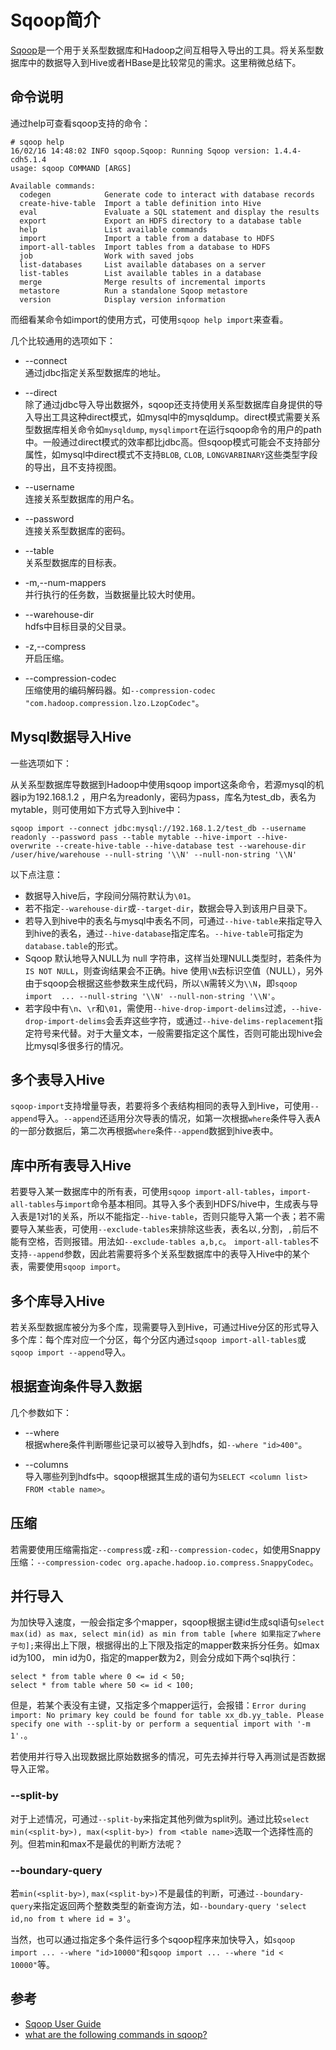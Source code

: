 # Sqoop简介

[Sqoop](http://sqoop.apache.org/)是一个用于关系型数据库和Hadoop之间互相导入导出的工具。将关系型数据库中的数据导入到Hive或者HBase是比较常见的需求。这里稍微总结下。

## 命令说明

通过help可查看sqoop支持的命令：

```
# sqoop help
16/02/16 14:48:02 INFO sqoop.Sqoop: Running Sqoop version: 1.4.4-cdh5.1.4
usage: sqoop COMMAND [ARGS]

Available commands:
  codegen            Generate code to interact with database records
  create-hive-table  Import a table definition into Hive
  eval               Evaluate a SQL statement and display the results
  export             Export an HDFS directory to a database table
  help               List available commands
  import             Import a table from a database to HDFS
  import-all-tables  Import tables from a database to HDFS
  job                Work with saved jobs
  list-databases     List available databases on a server
  list-tables        List available tables in a database
  merge              Merge results of incremental imports
  metastore          Run a standalone Sqoop metastore
  version            Display version information
```

而细看某命令如import的使用方式，可使用`sqoop help import`来查看。

几个比较通用的选项如下：

- --connect      
通过jdbc指定关系型数据库的地址。

- --direct        
除了通过jdbc导入导出数据外，sqoop还支持使用关系型数据库自身提供的导入导出工具这种direct模式，如mysql中的mysqldump。direct模式需要关系型数据库相关命令如`mysqldump`, `mysqlimport`在运行sqoop命令的用户的path中。一般通过direct模式的效率都比jdbc高。但sqoop模式可能会不支持部分属性，如mysql中direct模式不支持`BLOB`, `CLOB`, `LONGVARBINARY`这些类型字段的导出，且不支持视图。
 
- --username    
连接关系型数据库的用户名。

- --password     
连接关系型数据库的密码。

- --table          
关系型数据库的目标表。

- -m,--num-mappers            
并行执行的任务数，当数据量比较大时使用。

- --warehouse-dir       
hdfs中目标目录的父目录。

- -z,--compress      
开启压缩。

- --compression-codec       
压缩使用的编码解码器。如`--compression-codec "com.hadoop.compression.lzo.LzopCodec"`。 

## Mysql数据导入Hive

一些选项如下：

从关系型数据库导数据到Hadoop中使用sqoop import这条命令，若源mysql的机器ip为192.168.1.2 ，用户名为readonly，密码为pass，库名为test_db，表名为mytable，则可使用如下方式导入到hive中：

```
sqoop import --connect jdbc:mysql://192.168.1.2/test_db --username readonly --password pass --table mytable --hive-import --hive-overwrite --create-hive-table --hive-database test --warehouse-dir /user/hive/warehouse --null-string '\\N' --null-non-string '\\N'
```

以下点注意：

- 数据导入hive后，字段间分隔符默认为`\01`。
- 若不指定`--warehouse-dir`或`--target-dir`，数据会导入到该用户目录下。
- 若导入到hive中的表名与mysql中表名不同，可通过`--hive-table`来指定导入到hive的表名，通过`--hive-database`指定库名。`--hive-table`可指定为`database.table`的形式。
- Sqoop 默认地导入NULL为 null 字符串，这样当处理NULL类型时，若条件为`IS NOT NULL`，则查询结果会不正确。hive 使用`\N`去标识空值（NULL），另外由于sqoop会根据这些参数来生成代码，所以`\N`需转义为`\\N`，即`sqoop import  ... --null-string '\\N' --null-non-string '\\N'`。
- 若字段中有`\n`、`\r`和`\01`，需使用`--hive-drop-import-delims`过滤，`--hive-drop-import-delims`会丢弃这些字符，或通过`--hive-delims-replacement`指定符号来代替。对于大量文本，一般需要指定这个属性，否则可能出现hive会比mysql多很多行的情况。


## 多个表导入Hive
`sqoop-import`支持增量导表，若要将多个表结构相同的表导入到Hive，可使用`--append`导入。`--append`还适用分次导表的情况，如第一次根据`where`条件导入表A的一部分数据后，第二次再根据`where`条件`--append`数据到hive表中。

## 库中所有表导入Hive
若要导入某一数据库中的所有表，可使用`sqoop import-all-tables`，`import-all-tables`与`import`命令基本相同。其导入多个表到HDFS/hive中，生成表与导入表是1对1的关系，所以不能指定`--hive-table`，否则只能导入第一个表；若不需要导入某些表，可使用`--exclude-tables`来排除这些表，表名以`,`分割，`,`前后不能有空格，否则报错。用法如`--exclude-tables a,b,c`。 `import-all-tables`不支持`--append`参数，因此若需要将多个关系型数据库中的表导入Hive中的某个表，需要使用`sqoop import`。

## 多个库导入Hive
若关系型数据库被分为多个库，现需要导入到Hive，可通过Hive分区的形式导入多个库：每个库对应一个分区，每个分区内通过`sqoop import-all-tables`或`sqoop import --append`导入。

## 根据查询条件导入数据
几个参数如下：

- --where      
根据where条件判断哪些记录可以被导入到hdfs，如`--where "id>400"`。

- --columns        
导入哪些列到hdfs中。sqoop根据其生成的语句为`SELECT <column list> FROM <table name>`。

## 压缩
若需要使用压缩需指定`--compress`或`-z`和`--compression-codec`，如使用Snappy压缩：`--compression-codec org.apache.hadoop.io.compress.SnappyCodec`。

## 并行导入

为加快导入速度，一般会指定多个mapper，sqoop根据主键id生成sql语句`select max(id) as max, select min(id) as min from table [where 如果指定了where子句];`来得出上下限，根据得出的上下限及指定的mapper数来拆分任务。如max id为100， min id为0，指定的mapper数为2，则会分成如下两个sql执行：

```
select * from table where 0 <= id < 50;
select * from table where 50 <= id < 100;
```

但是，若某个表没有主键，又指定多个mapper运行，会报错：`Error during import: No primary key could be found for table xx_db.yy_table. Please specify one with --split-by or perform a sequential import with '-m 1'.`。

若使用并行导入出现数据比原始数据多的情况，可先去掉并行导入再测试是否数据导入正常。

### --split-by
对于上述情况，可通过`--split-by`来指定其他列做为split列。通过比较`select min(<split-by>), max(<split-by>) from <table name>`选取一个选择性高的列。但若min和max不是最优的判断方法呢？

### --boundary-query 
若`min(<split-by>)`, `max(<split-by>)`不是最佳的判断，可通过`--boundary-query`来指定返回两个整数类型的新查询方法，如`--boundary-query 'select id,no from t where id = 3'`。

当然，也可以通过指定多个条件运行多个sqoop程序来加快导入，如`sqoop import ... --where "id>10000"`和`sqoop import ... --where "id < 10000"`等。


## 参考
- [Sqoop User Guide](https://sqoop.apache.org/docs/1.4.6/SqoopUserGuide.html)
- [what are the following commands in sqoop?](http://stackoverflow.com/questions/17923420/what-are-the-following-commands-in-sqoop)
